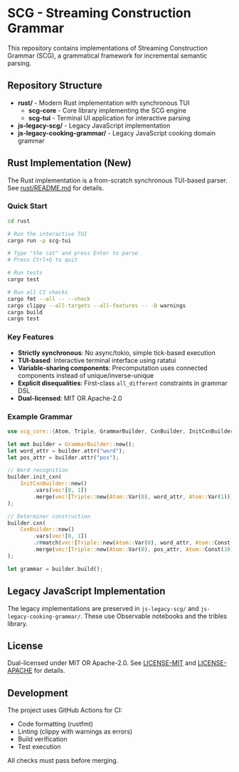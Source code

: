 # SCG - Streaming Construction Grammar

This repository contains implementations of Streaming Construction Grammar (SCG), a grammatical framework for incremental semantic parsing.

## Repository Structure

- **rust/** - Modern Rust implementation with synchronous TUI
  - **scg-core** - Core library implementing the SCG engine
  - **scg-tui** - Terminal UI application for interactive parsing
- **js-legacy-scg/** - Legacy JavaScript implementation
- **js-legacy-cooking-grammar/** - Legacy JavaScript cooking domain grammar

## Rust Implementation (New)

The Rust implementation is a from-scratch synchronous TUI-based parser. See [rust/README.md](rust/README.md) for details.

### Quick Start

```bash
cd rust

# Run the interactive TUI
cargo run -p scg-tui

# Type "the cat" and press Enter to parse
# Press Ctrl+Q to quit

# Run tests
cargo test

# Run all CI checks
cargo fmt --all -- --check
cargo clippy --all-targets --all-features -- -D warnings
cargo build
cargo test
```

### Key Features

- **Strictly synchronous**: No async/tokio, simple tick-based execution
- **TUI-based**: Interactive terminal interface using ratatui
- **Variable-sharing components**: Precomputation uses connected components instead of unique/inverse-unique
- **Explicit disequalities**: First-class `all_different` constraints in grammar DSL
- **Dual-licensed**: MIT OR Apache-2.0

### Example Grammar

```rust
use scg_core::{Atom, Triple, GrammarBuilder, CxnBuilder, InitCxnBuilder};

let mut builder = GrammarBuilder::new();
let word_attr = builder.attr("word");
let pos_attr = builder.attr("pos");

// Word recognition
builder.init_cxn(
    InitCxnBuilder::new()
        .vars(vec![0, 1])
        .merge(vec![Triple::new(Atom::Var(0), word_attr, Atom::Var(1))])
);

// Determiner construction
builder.cxn(
    CxnBuilder::new()
        .vars(vec![0, 1])
        .r#match(vec![Triple::new(Atom::Var(0), word_attr, Atom::Const(1001))])
        .merge(vec![Triple::new(Atom::Var(0), pos_attr, Atom::Const(10))])
);

let grammar = builder.build();
```

## Legacy JavaScript Implementation

The legacy implementations are preserved in `js-legacy-scg/` and `js-legacy-cooking-grammar/`. These use Observable notebooks and the tribles library.

## License

Dual-licensed under MIT OR Apache-2.0. See [LICENSE-MIT](LICENSE-MIT) and [LICENSE-APACHE](LICENSE-APACHE) for details.

## Development

The project uses GitHub Actions for CI:
- Code formatting (rustfmt)
- Linting (clippy with warnings as errors)
- Build verification
- Test execution

All checks must pass before merging.

